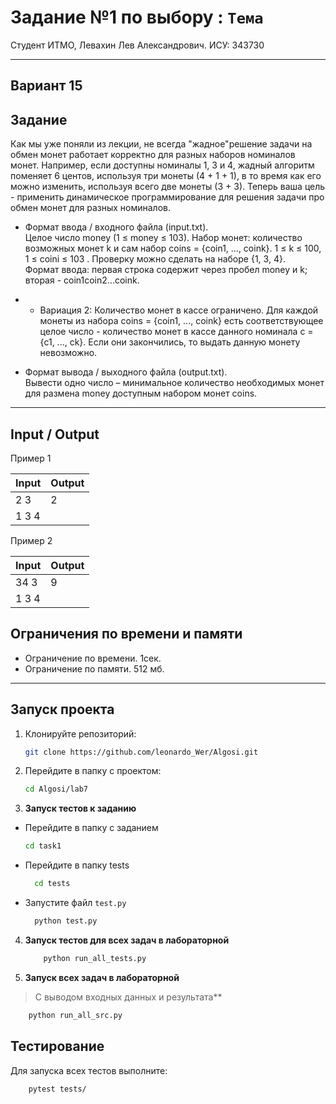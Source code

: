 # Задание №1 по выбору : `Тема`

Студент ИТМО, Левахин Лев Александрович.
ИСУ: 343730

---

## Вариант 15

## Задание
Как мы уже поняли из лекции, не всегда "жадное"решение задачи на обмен
монет работает корректно для разных наборов номиналов монет. Например, если
доступны номиналы 1, 3 и 4, жадный алгоритм поменяет 6 центов, используя
три монеты (4 + 1 + 1), в то время как его можно изменить, используя всего две
монеты (3 + 3). Теперь ваша цель - применить динамическое программирование
для решения задачи про обмен монет для разных номиналов.

- Формат ввода / входного файла (input.txt).  
Целое число money (1 ≤ money ≤ 103). Набор монет: количество возможных монет k и сам набор
coins = {coin1, ..., coink}. 1 ≤ k ≤ 100, 1 ≤ coini ≤ 103 . Проверку можно
сделать на наборе {1, 3, 4}.  
Формат ввода: первая строка содержит через
пробел money и k; вторая - coin1coin2...coink.

- - Вариация 2: Количество монет в кассе ограничено. Для каждой монеты из набора coins = {coin1, ..., coink} есть соответствующее целое
число - количество монет в кассе данного номинала c = {c1, ..., ck}.
Если они закончились, то выдать данную монету невозможно.

- Формат вывода / выходного файла (output.txt).  
Вывести одно число – минимальное количество необходимых монет для размена money доступным
набором монет coins.

---

## Input / Output 
Пример 1

| Input   | Output |
|---------|--------|
| 2 3     | 2      |
| 1 3 4   |        |

Пример 2

| Input  | Output |
|--------|--------|
| 34 3   | 9      |
| 1 3 4  |        |

## Ограничения по времени и памяти

- Ограничение по времени. 1сек.
- Ограничение по памяти. 512 мб.

---

## Запуск проекта
1. Клонируйте репозиторий:
   ```bash
   git clone https://github.com/leonardo_Wer/Algosi.git
   ```
2. Перейдите в папку с проектом:
   ```bash
   cd Algosi/lab7
   ```
3. **Запуск тестов к заданию**
 - Перейдите в папку с заданием
    ```bash
   cd task1
  - Перейдите в папку tests
    ```bash
      cd tests
  - Запустите файл `test.py`
    ```bash
      python test.py

4. **Запуск тестов для всех задач в лабораторной**
    ```bash
        python run_all_tests.py
    ```
5. **Запуск всех задач в лабораторной**
> С выводом входных данных и результата**
```bash
    python run_all_src.py
```

## Тестирование
Для запуска всех тестов выполните:
```bash
    pytest tests/
```
